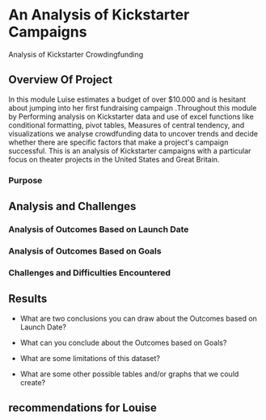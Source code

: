 # An Analysis of Kickstarter Campaigns
Analysis of Kickstarter Crowdingfunding 
## Overview Of Project
In this module Luise estimates a budget of over $10.000 and is hesitant about jumping into her first fundraising campaign .Throughout this module by Performing analysis on Kickstarter data and use of excel functions like conditional formatting, pivot tables, Measures of central tendency, and visualizations we analyse crowdfunding data to uncover trends and decide whether there are specific factors that make a project's campaign successful.
This is an analysis of Kickstarter campaigns with a particular focus on theater projects in the United States and Great Britain. 

### Purpose

## Analysis and Challenges

### Analysis of Outcomes Based on Launch Date

### Analysis of Outcomes Based on Goals

### Challenges and Difficulties Encountered

## Results

- What are two conclusions you can draw about the Outcomes based on Launch Date?

- What can you conclude about the Outcomes based on Goals?

- What are some limitations of this dataset?

- What are some other possible tables and/or graphs that we could create?


## recommendations for Louise

